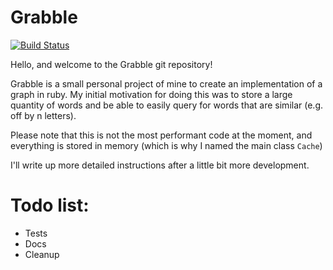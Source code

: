 # Grabble
[![Build Status](https://travis-ci.org/matt-clement/grabble.svg?branch=master)](https://travis-ci.org/matt-clement/grabble)

Hello, and welcome to the Grabble git repository!

Grabble is a small personal project of mine to create an implementation of a graph in ruby. My initial motivation for doing this was to store a large quantity of words and be able to easily query for words that are similar (e.g. off by n letters).

Please note that this is not the most performant code at the moment, and everything is stored in memory (which is why I named the main class `Cache`)

I'll write up more detailed instructions after a little bit more development.

# Todo list:
- Tests
- Docs
- Cleanup
